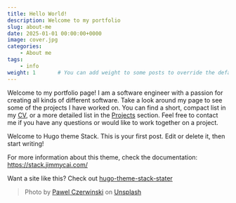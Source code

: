 ```yaml
---
title: Hello World!
description: Welcome to my portfolio
slug: about-me
date: 2025-01-01 00:00:00+0000
image: cover.jpg
categories:
    - About me
tags:
    - info
weight: 1       # You can add weight to some posts to override the default sorting (date descending)
---
```


Welcome to my portfolio page! I am a software engineer with a passion for creating all kinds of different software. Take a look around my page to see some of the projects I have worked on. You can find a short, compact list in my [CV](/cv.pdf), or a more detailed list in the [Projects](/projects) section. Feel free to contact me if you have any questions or would like to work together on a project.

Welcome to Hugo theme Stack. This is your first post. Edit or delete it, then start writing!

For more information about this theme, check the documentation: https://stack.jimmycai.com/

Want a site like this? Check out [hugo-theme-stack-stater](https://github.com/CaiJimmy/hugo-theme-stack-starter)

> Photo by [Pawel Czerwinski](https://unsplash.com/@pawel_czerwinski) on [Unsplash](https://unsplash.com/)